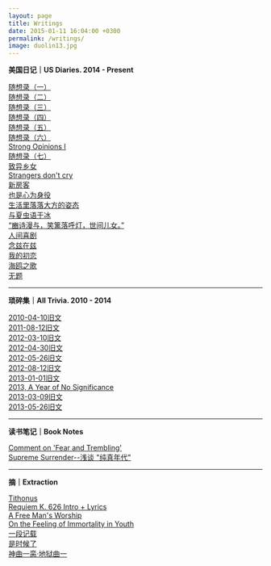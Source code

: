 ```yaml
---
layout: page
title: Writings
date: 2015-01-11 16:04:00 +0300
permalink: /writings/
image: duolin13.jpg
---
```

**美国日记｜US Diaries.   2014 - Present**

[随想录（一）](https://wang-axiom.com/writings34)   
[随想录（二）](https://wang-axiom.com/writings22)   
[随想录（三）](https://wang-axiom.com/writings24)   
[随想录（四）](https://wang-axiom.com/writings25)   
[随想录（五）](https://wang-axiom.com/writings35)  
[随想录（六）](https://wang-axiom.com/writings27)   
[Strong Opinions I](https://wang-axiom.com/writings31)   
[随想录（七）](https://wang-axiom.com/writings29)   
[致异乡女](https://wang-axiom.com/writings11)  
[Strangers don't cry](https://wang-axiom.com/writings12)  
[新房客](https://wang-axiom.com/writings13)  
[也是心为身役](https://wang-axiom.com/writings14)  
[生活里落落大方的姿态](https://wang-axiom.com/writings15)  
[与夏虫语于冰](https://wang-axiom.com/writings16)  
[“豳诗漫与，笑篱落呼灯，世间儿女。”](https://wang-axiom.com/writings18)   
[人间喜剧](https://wang-axiom.com/writings19)   
[念兹在兹](https://wang-axiom.com/writings20)   
[我的初恋](https://wang-axiom.com/writings36)     
[海鸥之歌](https://wang-axiom.com/writings37)     
[无题](https://wang-axiom.com/writings39)     



****

**琐碎集｜All Trivia.   2010 - 2014**

[2010-04-10旧文](https://wang-axiom.com/writings01)  
[2011-08-12旧文](https://wang-axiom.com/writings02)  
[2012-03-10旧文](https://wang-axiom.com/writings03)  
[2012-04-30旧文](https://wang-axiom.com/writings04)  
[2012-05-26旧文](https://wang-axiom.com/writings05)    
[2012-08-12旧文](https://wang-axiom.com/writings06)  
[2013-01-01旧文](https://wang-axiom.com/writings07)  
[2013, A Year of No Significance ](https://wang-axiom.com/writings08)  
[2013-03-09旧文](https://wang-axiom.com/writings09)   
[2013-05-26旧文](https://wang-axiom.com/writings10)   

****

**读书笔记｜Book Notes**

[Comment on 'Fear and Trembling'](https://wang-axiom.com/writings32)   
[Supreme Surrender--浅谈 "纯真年代"](https://wang-axiom.com/writings33)    

****

**摘｜Extraction**

[Tithonus](https://wang-axiom.com/writings30)    
[Requiem K. 626 Intro + Lyrics](https://wang-axiom.com/writings28)  
[A Free Man's Worship](https://wang-axiom.com/writings17)   
[On the Feeling of Immortality in Youth](https://wang-axiom.com/writings23)   
[一段记载](https://wang-axiom.com/writings36)  
[是时候了](https://wang-axiom.com/writings38)   
[神曲一脔·地狱曲一](https://wang-axiom.com/writings40)



